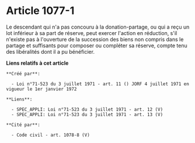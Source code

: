 # Article 1077-1

Le descendant qui n'a pas concouru à la donation-partage, ou qui a reçu un lot inférieur à sa part de réserve, peut exercer
l'action en réduction, s'il n'existe pas à l'ouverture de la succession des biens non compris dans le partage et suffisants
pour composer ou compléter sa réserve, compte tenu des libéralités dont il a pu bénéficier.

**Liens relatifs à cet article**

	**Créé par**:

	  - Loi n°71-523 du 3 juillet 1971 - art. 11 () JORF 4 juillet 1971 en vigueur le 1er janvier 1972

	**Liens**:

	  - SPEC_APPLI: Loi n°71-523 du 3 juillet 1971 - art. 12 (V)
	  - SPEC_APPLI: Loi n°71-523 du 3 juillet 1971 - art. 13 (V)

	**Cité par**:

	  - Code civil - art. 1078-8 (V)
